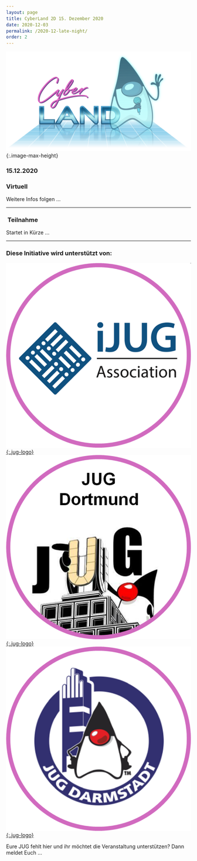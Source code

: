 ```yaml
---
layout: page
title: CyberLand 2D 15. Dezember 2020
date: 2020-12-03
permalink: /2020-12-late-night/
order: 2
---
```


![Logo](/assets/logo/cyberland_light_bg.png){:.image-max-height}

### <i class="fas fa-lg fa-calendar"></i> 15.12.2020

### <i class="fas fa-lg fa-globe"></i> Virtuell 

Weitere Infos folgen ...

<hr />

### <i class="fas fa-lg fa-door-open"></i>&nbsp;Teilnahme

Startet in Kürze ...

<hr />

### <i class="fas fa-lg fa-heart"></i> Diese Initiative wird unterstützt von: 

[![ijug](/assets/logo/ijug.png){:.jug-logo}](https://www.ijug.eu/)
[![jugdo](/assets/logo/jugdo.png){:.jug-logo}](https://www.meetup.com/JUG-Dortmund/)
[![jugda](/assets/logo/jugda.png){:.jug-logo}](https://www.jug-da.de/)

Eure JUG fehlt hier und ihr möchtet die Veranstaltung unterstützen? Dann meldet Euch ...
